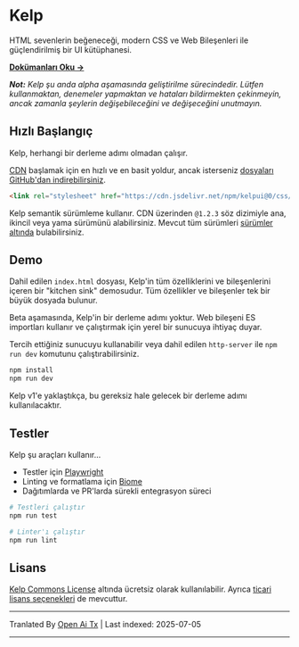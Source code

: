 # Kelp

HTML sevenlerin beğeneceği, modern CSS ve Web Bileşenleri ile güçlendirilmiş bir UI kütüphanesi.

**[Dokümanları Oku &rarr;](https://kelpui.com)**

_**Not:** Kelp şu anda alpha aşamasında geliştirilme sürecindedir. Lütfen kullanmaktan, denemeler yapmaktan ve hataları bildirmekten çekinmeyin, ancak zamanla şeylerin değişebileceğini ve değişeceğini unutmayın._



## Hızlı Başlangıç

Kelp, herhangi bir derleme adımı olmadan çalışır.

[CDN](https://cdn.jsdelivr.net/npm/kelpui/) başlamak için en hızlı ve en basit yoldur, ancak isterseniz [dosyaları GitHub'dan indirebilirsiniz](https://github.com/cferdinandi/kelp).

```html
<link rel="stylesheet" href="https://cdn.jsdelivr.net/npm/kelpui@0/css/kelp.css">
```

Kelp semantik sürümleme kullanır. CDN üzerinden `@1.2.3` söz dizimiyle ana, ikincil veya yama sürümünü alabilirsiniz. Mevcut tüm sürümleri [sürümler altında](https://github.com/cferdinandi/kelp/tags) bulabilirsiniz.



## Demo

Dahil edilen `index.html` dosyası, Kelp'in tüm özelliklerini ve bileşenlerini içeren bir "kitchen sink" demosudur. Tüm özellikler ve bileşenler tek bir büyük dosyada bulunur.

Beta aşamasında, Kelp'in bir derleme adımı yoktur. Web bileşeni ES importları kullanır ve çalıştırmak için yerel bir sunucuya ihtiyaç duyar.

Tercih ettiğiniz sunucuyu kullanabilir veya dahil edilen `http-server` ile `npm run dev` komutunu çalıştırabilirsiniz.

```bash
npm install
npm run dev
```

Kelp v1'e yaklaştıkça, bu gereksiz hale gelecek bir derleme adımı kullanılacaktır.



## Testler

Kelp şu araçları kullanır...

- Testler için [Playwright](https://playwright.dev)
- Linting ve formatlama için [Biome](https://biomejs.dev)
- Dağıtımlarda ve PR'larda sürekli entegrasyon süreci

```bash
# Testleri çalıştır
npm run test

# Linter'ı çalıştır
npm run lint
```



## Lisans

[Kelp Commons License](https://github.com/cferdinandi/kelp/blob/main/LICENSE.md) altında ücretsiz olarak kullanılabilir. Ayrıca [ticari lisans seçenekleri](/license/) de mevcuttur.

---

Tranlated By [Open Ai Tx](https://github.com/OpenAiTx/OpenAiTx) | Last indexed: 2025-07-05

---